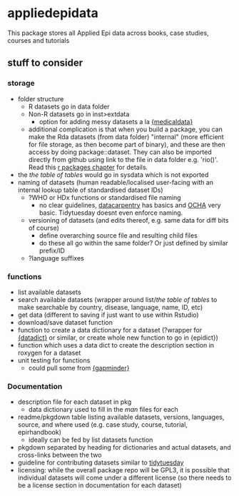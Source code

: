 # appliedepidata

This package stores all Applied Epi data across books, case studies, courses and tutorials

## stuff to consider

### storage 
- folder structure 
  - R datasets go in data folder
  - Non-R datasets go in inst>extdata
    - option for adding messy datasets a la [{medicaldata}](https://github.com/higgi13425/medicaldata/?tab=readme-ov-file#messy-datasets)
  - additional complication is that when you build a package, you can make the Rda datasets (from data folder) "internal" (more efficient for file storage, as then become part of binary), and these are then access by doing package::dataset. They can also be imported directly from github using link to the file in data folder e.g. 'rio(<github-raw url>)'. Read this [r packages chapter](https://r-pkgs.org/data.html) for details. 
- the *the table of tables* would go in sysdata which is not exported   
- naming of datasets (human readable/localised user-facing with an internal lookup table of standardised dataset IDs)
  - ?WHO or HDx functions or standardised file naming 
    - no clear guidelines, [datacarpentry](https://datacarpentry.org/rr-organization1/01-file-naming/index.html) has basics and [OCHA](https://humanitarian.atlassian.net/wiki/spaces/imtoolbox/pages/42502092/File+Naming+Convention) very basic. Tidytuesday doesnt even enforce naming. 
  - versioning of datasets (and edits thereof, e.g. same data for diff bits of course)
    - define overarching source file and resulting child files
    - do these all go within the same folder? Or just defined by similar prefix/ID
  - ?language suffixes

### functions 
- list available datasets 
- search available datasets (wrapper around list/*the table of tables* to make searchable by country, disease, language, name, ID, etc)
- get data (different to saving if just want to use within Rstudio)
- download/save dataset function 
- function to create a data dictionary for a dataset (?wrapper for [{datadict}](https://github.com/epicentre-msf/datadict) or similar, or create whole new function to go in {epidict})
- function which uses a data dict to create the description section in roxygen for a dataset
- unit testing for functions
  - could pull some from [{gapminder}](https://github.com/jennybc/gapminder/)

### Documentation 
- description file for each dataset in pkg
  - data dictionary used to fill in the *man* files for each
- readme/pkgdown table listing available datasets, versions, languages, source, and where used (e.g. case study, course, tutorial, epirhandbook)
  - ideally can be fed by list datasets function
- pkgdown separated by heading for dictionaries and actual datasets, and cross-links between the two
- guideline for contributing datasets similar to [tidytuesday](https://github.com/rfordatascience/tidytuesday/blob/master/.github/pr_instructions.md)
- licensing: while the overall package repo will be GPL3, it is possible that individual datasets will come under a different license (so there needs to be a license section in documentation for each dataset)
